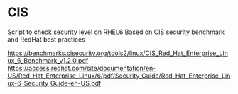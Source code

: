 CIS
===

Script to check security level on RHEL6
Based on CIS security benchmark and RedHat best practices

https://benchmarks.cisecurity.org/tools2/linux/CIS_Red_Hat_Enterprise_Linux_6_Benchmark_v1.2.0.pdf
https://access.redhat.com/site/documentation/en-US/Red_Hat_Enterprise_Linux/6/pdf/Security_Guide/Red_Hat_Enterprise_Linux-6-Security_Guide-en-US.pdf
